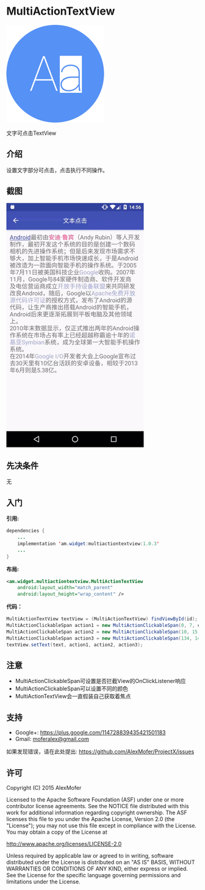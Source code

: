 MultiActionTextView
===================

<img src="icon.png" alt="Icon"/>

文字可点击TextView

介绍
---

设置文字部分可点击，点击执行不同操作。

截图
---

<img src="screenshots.gif" alt="Screenshots"/>

先决条件
----

无

入门
---

**引用:**

```java
dependencies {
    ...
    implementation 'am.widget:multiactiontextview:1.0.3'
    ...
}
```

**布局:**

```xml
<am.widget.multiactiontextview.MultiActionTextView
    android:layout_width="match_parent"
    android:layout_height="wrap_content" />
```

**代码：**

```java
MultiActionTextView textView = (MultiActionTextView) findViewById(id);
MultiActionClickableSpan action1 = new MultiActionClickableSpan(0, 7, colorPrimary, true, false, listener);
MultiActionClickableSpan action2 = new MultiActionClickableSpan(10, 15, colorAccent, false, true, listener);
MultiActionClickableSpan action3 = new MultiActionClickableSpan(134, 140, colorRipple, false, true, listener);
textView.setText(text, action1, action2, action3);
```

注意
---

- MultiActionClickableSpan可设置是否拦截View的OnClickListener响应
- MultiActionClickableSpan可以设置不同的颜色
- MultiActionTextView会一直假装自己获取着焦点

支持
---

- Google+: https://plus.google.com/114728839435421501183
- Gmail: moferalex@gmail.com

如果发现错误，请在此处提出:
https://github.com/AlexMofer/ProjectX/issues

许可
---

Copyright (C) 2015 AlexMofer

Licensed to the Apache Software Foundation (ASF) under one or more contributor
license agreements.  See the NOTICE file distributed with this work for
additional information regarding copyright ownership.  The ASF licenses this
file to you under the Apache License, Version 2.0 (the "License"); you may not
use this file except in compliance with the License.  You may obtain a copy of
the License at

http://www.apache.org/licenses/LICENSE-2.0

Unless required by applicable law or agreed to in writing, software
distributed under the License is distributed on an "AS IS" BASIS, WITHOUT
WARRANTIES OR CONDITIONS OF ANY KIND, either express or implied.  See the
License for the specific language governing permissions and limitations under
the License.